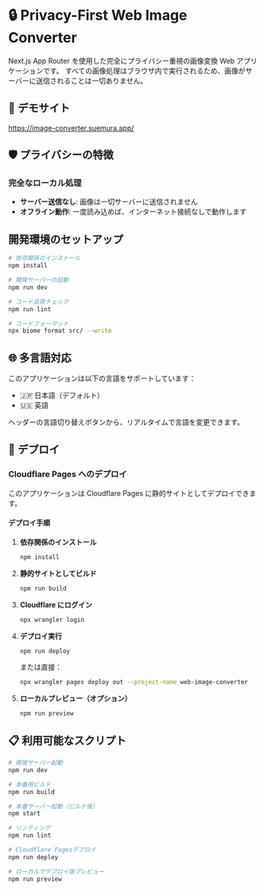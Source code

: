 # 🔒 Privacy-First Web Image Converter

Next.js App Router を使用した完全にプライバシー重視の画像変換 Web アプリケーションです。
すべての画像処理はブラウザ内で実行されるため、画像がサーバーに送信されることは一切ありません。

## 🔗 デモサイト

https://image-converter.suemura.app/

## 🛡️ プライバシーの特徴

### **完全なローカル処理**

- **サーバー送信なし**: 画像は一切サーバーに送信されません
- **オフライン動作**: 一度読み込めば、インターネット接続なしで動作します

## 開発環境のセットアップ

```bash
# 依存関係のインストール
npm install

# 開発サーバーの起動
npm run dev

# コード品質チェック
npm run lint

# コードフォーマット
npx biome format src/ --write
```

## 🌐 多言語対応

このアプリケーションは以下の言語をサポートしています：

- 🇯🇵 日本語（デフォルト）
- 🇺🇸 英語

ヘッダーの言語切り替えボタンから、リアルタイムで言語を変更できます。

## 🚀 デプロイ

### Cloudflare Pages へのデプロイ

このアプリケーションは Cloudflare Pages に静的サイトとしてデプロイできます。

#### デプロイ手順

1. **依存関係のインストール**

   ```bash
   npm install
   ```

2. **静的サイトとしてビルド**

   ```bash
   npm run build
   ```

3. **Cloudflare にログイン**

   ```bash
   npx wrangler login
   ```

4. **デプロイ実行**

   ```bash
   npm run deploy
   ```

   または直接：

   ```bash
   npx wrangler pages deploy out --project-name web-image-converter
   ```

5. **ローカルプレビュー（オプション）**
   ```bash
   npm run preview
   ```

## 📋 利用可能なスクリプト

```bash
# 開発サーバー起動
npm run dev

# 本番用ビルド
npm run build

# 本番サーバー起動（ビルド後）
npm start

# リンティング
npm run lint

# Cloudflare Pagesデプロイ
npm run deploy

# ローカルでデプロイ版プレビュー
npm run preview
```
